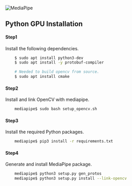 ![MediaPipe](docs/images/mediapipe_small.png)

## Python GPU Installation

#### Step1

Install the following dependencies.

```bash
    $ sudo apt install python3-dev
    $ sudo apt install -y protobuf-compiler

    # Needed to build opencv from source.
    $ sudo apt install cmake
```
#### Step2

Install and link OpenCV with mediapipe.

```bash
    mediapipe$ sudo bash setup_opencv.sh
```
#### Step3

Install the required Python packages.

```bash
    mediapipe$ pip3 install -r requirements.txt
```
#### Step4

Generate and install MediaPipe package.

```bash
    mediapipe$ python3 setup.py gen_protos
    mediapipe$ python3 setup.py install --link-opencv
```

